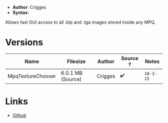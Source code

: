 - **Author**: Crigges
- **Syntax**:

Allows fast GUI access to all .blp and .tga images stored inside any MPQ.

# Versions

| Name              | Filesize          | Author  | Source ? | Notes |
| ----------------- | ----------------- | ------- | -------- | ----- |
| MpqTextureChooser | 6.0.1 MB (Source) | Crigges | ✔️       | `10-2-15`      |

# Links

- [Github](https://github.com/Crigges/MpqTextureChooser)